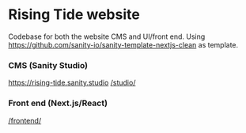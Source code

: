 # Rising Tide website
Codebase for both the website CMS and UI/front end. Using https://github.com/sanity-io/sanity-template-nextjs-clean as template.

### CMS (Sanity Studio)
https://rising-tide.sanity.studio
[/studio/](/studio/)

### Front end (Next.js/React)
[/frontend/](/frontend/)

